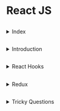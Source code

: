 # React JS

##

<details>
<summary>Index</summary>

### Index
   - Introduction
   - React Hooks
   - Redux
</details>

##

<details>
<summary>Introduction</summary>

### Introduction

##### React JS
ReactJS is an open-source JavaScript library. It was developed by Facebook.  
* ReactJS is used for building user interfaces.  
we can create **Single Page Applications (SPA)** by using ReactJS 
* React allows us to create reusable components.  
 
 ##### Advantages of ReactJS
 * Easy to Learn
 * Large Community
 * Open Source
 * Reusability of components
 * Virtual DOM

##### ReactDOM
ReactDOM is the JavaScript library that allows React to interact with the DOM.

##### React JSX
React JS introduced a new HTML like syntax named JSX to create elements.

```javascript
const element = <h1 className="greeting">Hello World!</h1>;


```

Web browsers are capable to read the regular JS objects but not the JSX. Web browsers cannot read JSX directly.
JSX needs to be converted to the regular JS object by using Babel.

##### React Fragment
The Fragment is an alternate way to return a single JSX element. It groups a list of children without adding extra nodes to the DOM.

```javascript
const Welcome = () => (
  <>
    <h1>Hello, User</h1>
    <p>You are learning React</p>
  </>
);

export default Welcome;
```

</details>

##

<details>
<summary>React Hooks</summary>

### React Hooks

   - useState
   - useEffect
   - useContext
   - useMemo
   - useReducer
   - useReference
   - useCallback
   - useCustomHook

</details>

## 

<details>
<summary>Redux</summary>

### Redux
</details>

##

<details>
<summary>Tricky Questions</summary>

### Tricky Questions

##### Why react is faster than JS?
React is a JavaScript library, thus React is not faster than JavaScript.

</details>

##